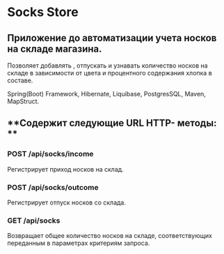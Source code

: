 # Socks Store

## Приложение до автоматизации учета носков на складе магазина. 

Позволяет добавлять , отпускать и узнавать количество носков на складе в зависимости от цвета и процентного содержания хлопка в составе. 

Spring(Boot) Framework, Hibernate, Liquibase, PostgresSQL, Maven, MapStruct.


## **Содержит следующие URL HTTP- методы: **

### **POST /api/socks/income**

Регистрирует приход носков на склад.


### **POST /api/socks/outcome**

Регистрирует отпуск носков со склада.


### **GET /api/socks**

Возвращает общее количество носков на складе, соответствующих переданным в параметрах критериям запроса.
